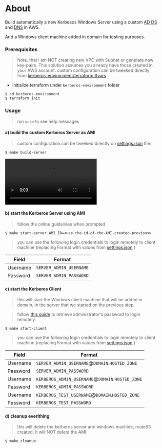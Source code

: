 # About
Build automatically a new Kerbesos Windows Server using a custom [AD DS](https://docs.microsoft.com/en-us/windows-server/identity/ad-ds/ad-ds-getting-started) and [DNS](https://docs.microsoft.com/en-us/windows-server/networking/dns/dns-top) in AWS.

And a Windows client machine added in domain for testing purposes.

### Prerequisites
> Note, that I am NOT creating new VPC with Subnet or genetate new key-pairs. This solution assumes you already have those created in your AWS account. 
> custom configuration can be tweeked directly from [kerberos-environment/terraform.tfvars](./kerberos-environment/terraform.tfvars)

* initialize terraform under `kerberos-environment` folder

```
$ cd kerberos-environment
$ terraform init
```

### Usage
> run `make` to see help messages

#### a) build the custom Kerberos Server as AMI
> custom configuration can be tweeked directly on  [settings.json](./settings.json) file. 

```
$ make build-server
```

![build](./docs/images/build-server-1.mp4?raw=true)

#### b) start the Kerberos Server using AMI
> follow the online guidelines when prompted

```
$ make start-server AMI_ID=<use-the-id-of-the-AMI-created-previous>
```
> you can use the following login credentials to login remotely to client machine (replacing Format with values from [settings.json](./settings.json) )

| Field         | Format |
| ------------- | ------------- |
| Username      | `SERVER_ADMIN_USERNAME`  |
| Password      | `SERVER_ADMIN_PASSWORD` |

#### c) start the Kerberos Client
> this will start the Windows client machine that will be added in domain, in the server that we started on the previous step

> follow [this guide](https://aws.amazon.com/premiumsupport/knowledge-center/retrieve-windows-admin-password/) to retrieve administrator's password to login remotely

```
$ make start-client
```

> you can use the following login credentials to login remotely to client machine (replacing Format with values from [settings.json](./settings.json) )

| Field         | Format |
| ------------- | ------------- |
| Username      | `SERVER_ADMIN_USERNAME`@`DOMAIN`.`HOSTED_ZONE`  |
| Password      | `SERVER_ADMIN_PASSWORD` |
| Username      | `KERBEROS_ADMIN_USERNAME`@`DOMAIN`.`HOSTED_ZONE`  |
| Password      | `KERBEROS_ADMIN_PASSWORD` |
| Username      | `KERBEROS_TEST_USERNAME`@`DOMAIN`.`HOSTED_ZONE`  |
| Password      | `KERBEROS_TEST_PASSWORD` |


#### d) cleanup everithing
> this will delete the kerberos server and windows machine, route53 created. It will NOT delete the AMI

```
$ make cleanup
```
